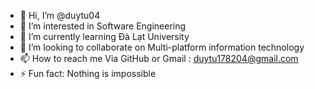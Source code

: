 - 👋 Hi, I’m @duytu04
- 👀 I’m interested in Software Engineering
- 🌱 I’m currently learning Đà Lạt University
- 💞️ I’m looking to collaborate on Multi-platform information technology
- 📫 How to reach me Via GitHub or Gmail : duytu178204@gmail.com
- ⚡ Fun fact: Nothing is impossible
<!---
duytu04/duytu04 is a ✨ special ✨ repository because its `README.md` (this file) appears on your GitHub profile.
You can click the Preview link to take a look at your changes.
--->
